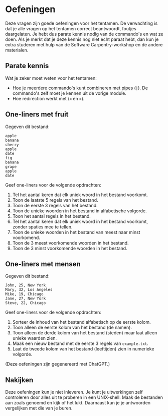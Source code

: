 # Oefeningen

Deze vragen zijn goede oefeningen voor het tentamen. De verwachting is dat je alle vragen op het tentamen correct beantwoordt, foutjes daargelaten. Je hebt dus parate kennis nodig van de commando's en wat ze doen. Als je merkt dat je deze kennis nog niet echt paraat hebt, dan kun je extra studeren met hulp van de Software Carpentry-workshop en de andere materialen.

## Parate kennis

Wat je zeker moet weten voor het tentamen:

- Hoe je meerdere commando's kunt combineren met pipes (`|`). De commando's zelf moet je kennen uit de vorige module.
- Hoe redirection werkt met (`<` en `>`).

## One-liners met fruit

Gegeven dit bestand:

    apple
    banana
    cherry
    apple
    date
    fig
    banana
    grape
    apple
    date

Geef one-liners voor de volgende opdrachten:

1. Tel het aantal keren dat elk uniek woord in het bestand voorkomt.
2. Toon de laatste 5 regels van het bestand.
3. Toon de eerste 3 regels van het bestand.
4. Toon de unieke woorden in het bestand in alfabetische volgorde.
5. Toon het aantal regels in het bestand.
6. Tel het aantal keren dat elk uniek woord in het bestand voorkomt, zonder spaties mee te tellen.
7. Toon de unieke woorden in het bestand van meest naar minst voorkomend.
8. Toon de 3 meest voorkomende woorden in het bestand.
9. Toon de 3 minst voorkomende woorden in het bestand.

## One-liners met mensen

Gegeven dit bestand:

    John, 25, New York
    Mary, 32, Los Angeles
    Mike, 19, Chicago
    Jane, 27, New York
    Steve, 22, Chicago

Geef one-liners voor de volgende opdrachten:

1. Sorteer de inhoud van het bestand alfabetisch op de eerste kolom.
2. Toon alleen de eerste kolom van het bestand (de namen).
3. Toon alleen de derde kolom van het bestand (steden) maar laat alleen unieke waarden zien.
4. Maak een nieuw bestand met de eerste 3 regels van `example.txt`.
5. Laat de tweede kolom van het bestand (leeftijden) zien in numerieke volgorde.

(Deze oefeningen zijn gegenereerd met ChatGPT.)

## Nakijken

Deze oefeningen kun je niet inleveren. Je kunt je uitwerkingen zelf controleren door alles uit te proberen in een UNIX-shell. Maak de bestanden aan zoals genoemd en kijk of het lukt. Daarnaast kun je je antwoorden vergelijken met die van je buren.
